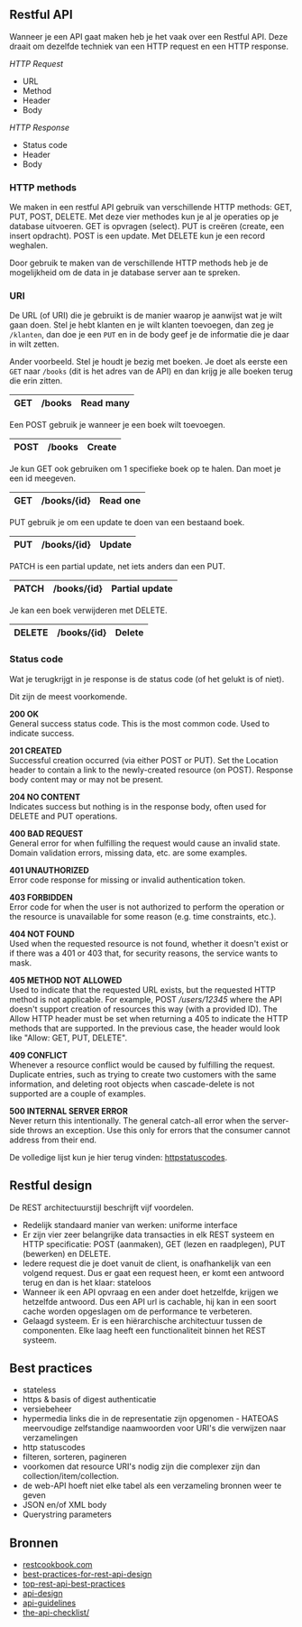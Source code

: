 ## Restful API

Wanneer je een API gaat maken heb je het vaak over een Restful API. Deze draait om dezelfde techniek van een HTTP request en een HTTP response.

_HTTP Request_
- URL
- Method
- Header
- Body

_HTTP Response_
- Status code
- Header
- Body

### HTTP methods

We maken in een restful API gebruik van verschillende HTTP methods: GET, PUT, POST, DELETE. Met deze vier methodes kun je al je operaties op je database uitvoeren. GET is opvragen (select). PUT is creëren (create, een insert opdracht). POST is een update. Met DELETE kun je een record weghalen.

Door gebruik te maken van de verschillende HTTP methods heb je de mogelijkheid om de data in je database server aan te spreken.

### URI

De URL (of URI) die je gebruikt is de manier waarop je aanwijst wat je wilt gaan doen. Stel je hebt klanten en je wilt klanten toevoegen, dan zeg je `/klanten`, dan doe je een `PUT` en in de body geef je de informatie die je daar in wilt zetten.

Ander voorbeeld. Stel je houdt je bezig met boeken. Je doet als eerste een `GET` naar `/books` (dit is het adres van de API) en dan krijg je alle boeken terug die erin zitten.

| GET        | /books           | Read many  |
| ------------- |:-------------:| -----:|
	
Een POST gebruik je wanneer je een boek wilt toevoegen.

| POST        | /books           | Create  |
| ------------- |:-------------:| -----:|

Je kun GET ook gebruiken om 1 specifieke boek op te halen. Dan moet je een id meegeven.

| GET        | /books/{id}           | Read one  |
| ------------- |:-------------:| -----:|

PUT gebruik je om een update te doen van een bestaand boek.

| PUT        | /books/{id}           | Update  |
| ------------- |:-------------:| -----:|

PATCH is een partial update, net iets anders dan een PUT.

| PATCH        | /books/{id}           | Partial update  |
| ------------- |:-------------:| -----:|

Je kan een boek verwijderen met DELETE.

| DELETE        | /books/{id}           | Delete  |
| ------------- |:-------------:| -----:|

### Status code

Wat je terugkrijgt in je response is de status code (of het gelukt is of niet).

Dit zijn de meest voorkomende.

__200 OK__ <br/>
General success status code. This is the most common code. Used to indicate success.

__201 CREATED__ <br/>
Successful creation occurred (via either POST or PUT). Set the Location header to contain a link to the newly-created resource (on POST). Response body content may or may not be present.

__204 NO CONTENT__ <br/>
Indicates success but nothing is in the response body, often used for DELETE and PUT operations.

__400 BAD REQUEST__ <br/>
General error for when fulfilling the request would cause an invalid state. Domain validation errors, missing data, etc. are some examples.

__401 UNAUTHORIZED__ <br/>
Error code response for missing or invalid authentication token.

__403 FORBIDDEN__ <br/>
Error code for when the user is not authorized to perform the operation or the resource is unavailable for some reason (e.g. time constraints, etc.).

__404 NOT FOUND__ <br/>
Used when the requested resource is not found, whether it doesn't exist or if there was a 401 or 403 that, for security reasons, the service wants to mask.

__405 METHOD NOT ALLOWED__ <br/>
Used to indicate that the requested URL exists, but the requested HTTP method is not applicable. For example, POST _/users/12345_ where the API doesn't support creation of resources this way (with a provided ID). The Allow HTTP header must be set when returning a 405 to indicate the HTTP methods that are supported. In the previous case, the header would look like "Allow: GET, PUT, DELETE".

__409 CONFLICT__ <br/>
Whenever a resource conflict would be caused by fulfilling the request. Duplicate entries, such as trying to create two customers with the same information, and deleting root objects when cascade-delete is not supported are a couple of examples.

__500 INTERNAL SERVER ERROR__ <br/>
Never return this intentionally. The general catch-all error when the server-side throws an exception. Use this only for errors that the consumer cannot address from their end.

De volledige lijst kun je hier terug vinden: <a href="https://www.restapitutorial.com/httpstatuscodes.html" target="_blank">httpstatuscodes</a>.

## Restful design

De REST architectuurstijl beschrijft vijf voordelen.
- Redelijk standaard manier van werken: uniforme interface
- Er zijn vier zeer belangrijke data transacties in elk REST systeem en HTTP specificatie: POST (aanmaken), GET (lezen en raadplegen), PUT (bewerken) en DELETE.  
- Iedere request die je doet vanuit de client, is onafhankelijk van een volgend request. Dus er gaat een request heen, er komt een antwoord terug en dan is het klaar: stateloos
- Wanneer ik een API opvraag en een ander doet hetzelfde, krijgen we hetzelfde antwoord. Dus een API url is cachable, hij kan in een soort cache worden opgeslagen om de performance te verbeteren.
- Gelaagd systeem. Er is een hiërarchische architectuur tussen de componenten. Elke laag heeft een functionaliteit binnen het REST systeem.

## Best practices

- stateless
- https & basis of digest authenticatie
- versiebeheer
- hypermedia links die in de representatie zijn opgenomen - HATEOAS
meervoudige zelfstandige naamwoorden voor URI's die verwijzen naar verzamelingen
- http statuscodes
- filteren, sorteren, pagineren
- voorkomen dat resource URI's nodig zijn die complexer zijn dan collection/item/collection.
- de web-API hoeft niet elke tabel als een verzameling bronnen weer te geven
- JSON en/of XML body
- Querystring parameters

## Bronnen

- <a href="https://restcookbook.com" target="_blank">restcookbook.com</a>
- <a href="https://stackoverflow.blog/2020/03/02/best-practices-for-rest-api-design/" target="_blank">best-practices-for-rest-api-design</a>
- <a href="https://dzone.com/articles/top-rest-api-best-practices" target="_blank">top-rest-api-best-practices</a>
- <a href="https://docs.microsoft.com/en-us/azure/architecture/best-practices/api-design" target="_blank">api-design</a>
- <a href="https://github.com/microsoft/api-guidelines" target="_blank">api-guidelines</a>
- <a href="https://mathieu.fenniak.net/the-api-checklist/" target="_blank">the-api-checklist/</a>

